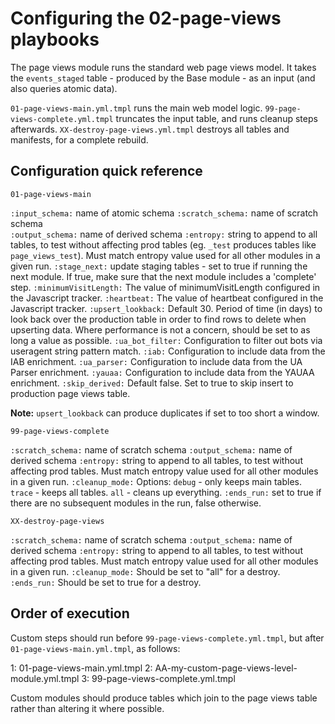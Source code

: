 # Configuring the 02-page-views playbooks

The page views module runs the standard web page views model. It takes the `events_staged` table - produced by the Base module - as an input (and also queries atomic data).

`01-page-views-main.yml.tmpl` runs the main web model logic. `99-page-views-complete.yml.tmpl` truncates the input table, and runs cleanup steps afterwards. `XX-destroy-page-views.yml.tmpl` destroys all tables and manifests, for a complete rebuild.

## Configuration quick reference

`01-page-views-main`

`:input_schema:`       name of atomic schema
`:scratch_schema:`     name of scratch schema  
`:output_schema:`      name of derived schema
`:entropy:`            string to append to all tables, to test without affecting prod tables (eg. `_test` produces tables like `page_views_test`). Must match entropy value used for all other modules in a given run.
`:stage_next:`         update staging tables - set to true if running the next module. If true, make sure that the next module includes a 'complete' step.
`:minimumVisitLength:` The value of minimumVisitLength configured in the Javascript tracker.
`:heartbeat:`          The value of heartbeat configured in the Javascript tracker.
`:upsert_lookback:`    Default 30. Period of time (in days) to look back over the production table in order to find rows to delete when upserting data. Where performance is not a concern, should be set to as long a value as possible.
`:ua_bot_filter:`      Configuration to filter out bots via useragent string pattern match.
`:iab:`                Configuration to include data from the IAB enrichment.
`:ua_parser:`          Configuration to include data from the UA Parser enrichment.
`:yauaa:`              Configuration to include data from the YAUAA enrichment.
`:skip_derived:`       Default false. Set to true to skip insert to production page views table.

**Note:** `upsert_lookback` can produce duplicates if set to too short a window.

`99-page-views-complete`

`:scratch_schema:`     name of scratch schema
`:output_schema:`      name of derived schema
`:entropy:`            string to append to all tables, to test without affecting prod tables. Must match entropy value used for all other modules in a given run.
`:cleanup_mode:`       Options: `debug` - only keeps main tables. `trace` - keeps all tables. `all` - cleans up everything.
`:ends_run:`           set to true if there are no subsequent modules in the run, false otherwise.

`XX-destroy-page-views`

`:scratch_schema:`     name of scratch schema
`:output_schema:`      name of derived schema
`:entropy:`            string to append to all tables, to test without affecting prod tables. Must match entropy value used for all other modules in a given run.
`:cleanup_mode:`       Should be set to "all" for a destroy.
`:ends_run:`           Should be set to true for a destroy.

## Order of execution

Custom steps should run before `99-page-views-complete.yml.tmpl`, but after `01-page-views-main.yml.tmpl`, as follows:

1: 01-page-views-main.yml.tmpl
2: AA-my-custom-page-views-level-module.yml.tmpl
3: 99-page-views-complete.yml.tmpl

Custom modules should produce tables which join to the page views table rather than altering it where possible.
